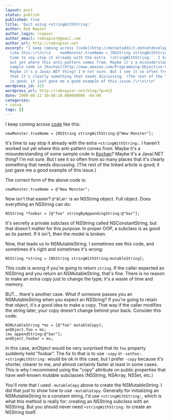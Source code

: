 ```yaml
---
layout: post
status: publish
published: true
title: 'Quit using +stringWithString:'
author: Rob Napier
author_login: rnapier
author_email: robnapier@gmail.com
author_url: http://robnapier.net
excerpt: "I keep coming across [code](http://dotnetaddict.dotnetdevelopersjournal.com/leopard_nscollectionview.htm)
  like this:\r\n\r\n    newMonster.trueName = [NSString stringWithString:@\"New Monster\"];\r\n\r\nIt's
  time to say stop it already with the extra `+stringWithString:`. I haven't worked
  out yet where this anti-pattern comes from. Maybe it's a misunderstanding of some
  sample code in [Kochan](http://www.amazon.com/Programming-Objective-C-Developers-Library-Stephen/dp/0672325861)?
  Maybe it's a Java/.NET thing? I'm not sure. But I see it so often from so many places
  that it's clearly something that needs discussing. (The rest of the linked article
  is good; it just gave me a good example of this issue.)\r\n\r\n"
wordpress_id: 415
wordpress_url: http://robnapier.net/blog/?p=415
date: 2009-08-12 10:48:10.000000000 -04:00
categories:
- cocoa
tags: []
---
```

I keep coming across [code](http://dotnetaddict.dotnetdevelopersjournal.com/leopard_nscollectionview.htm) like this:

    newMonster.trueName = [NSString stringWithString:@"New Monster"];

It's time to say stop it already with the extra `+stringWithString:`. I haven't worked out yet where this anti-pattern comes from. Maybe it's a misunderstanding of some sample code in [Kochan](http://www.amazon.com/Programming-Objective-C-Developers-Library-Stephen/dp/0672325861)? Maybe it's a Java/.NET thing? I'm not sure. But I see it so often from so many places that it's clearly something that needs discussing. (The rest of the linked article is good; it just gave me a good example of this issue.)

<a id="more"></a><a id="more-415"></a>
The correct form of the above code is:

    newMonster.trueName = @"New Monster";

Now isn't that easier? `@"Blah"` is an NSString object. Full object. Does everything an NSString can do:

    NSString *foobar = [@"foo" stringByAppendingString:@"bar"];

It's secretly a private subclass of NSString called NSConstantString, but that doesn't matter for this purpose. In proper OOP, a subclass is as good as its parent. If it isn't, then the model is broken.

Now, that leads us to NSMutableString. I sometimes see this code, and sometimes it's right and sometimes it's wrong:

    NSString *string = [NSString stringWithString:mutableString];

This code is wrong if you're going to return `string`. If the caller expected an NSString and you return an NSMutableString, that's fine. There is no reason to make an extra copy just to change the type; it's a waste of time and memory.

BUT... there's another case. What if someone passes you an NSMutableString when you expect an NSString? If you're going to retain that object, it's a good idea to make a copy. That way if the caller modifies the string later, your copy doesn't change behind your back. Consider this code:

~~~~
NSMutableString *ms = [@"foo" mutableCopy];
anObject.foo = ms;
[ms appendString:@"bar"];
anObject.foobar = ms;
~~~~

In this case, anObject would be very surprised that its `foo` property suddenly held "foobar". The fix to that is to use `-copy` in `-setFoo:`. `+stringWithString:` would be ok in this case, but I prefer `-copy` because it's shorter, clearer to me, and almost certainly faster at least in some cases. This is why I recommend using the "copy" attribute on public properties that have well-known mutable subclasses (NSString, NSArray, NSSet, etc.)

You'll note that I used `-mutableCopy` above to create the NSMutableString. I did that just to show how to use `-mutableCopy`. Generally for initializing an NSMutableString to a constant string, I'd use `+stringWithString:`, which is what this method is really for: creating an NSString *subclass* with an NSString. But you should never need `+stringWithString:` to create an NSString itself.
